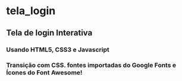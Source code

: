 # tela_login
## Tela de login Interativa
### Usando HTML5, CSS3 e Javascript
### Transição com CSS. fontes importadas do Google Fonts e Ícones do Font Awesome!
